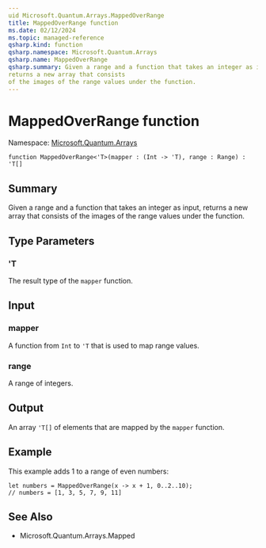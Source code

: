 ```yaml
---
uid Microsoft.Quantum.Arrays.MappedOverRange
title: MappedOverRange function
ms.date: 02/12/2024
ms.topic: managed-reference
qsharp.kind: function
qsharp.namespace: Microsoft.Quantum.Arrays
qsharp.name: MappedOverRange
qsharp.summary: Given a range and a function that takes an integer as input,
returns a new array that consists
of the images of the range values under the function.
---
```


# MappedOverRange function

Namespace: [Microsoft.Quantum.Arrays](xref:Microsoft.Quantum.Arrays)

```qsharp
function MappedOverRange<'T>(mapper : (Int -> 'T), range : Range) : 'T[]
```

## Summary
Given a range and a function that takes an integer as input,
returns a new array that consists
of the images of the range values under the function.

## Type Parameters
### 'T
The result type of the `mapper` function.

## Input
### mapper
A function from `Int` to `'T` that is used to map range values.
### range
A range of integers.

## Output
An array `'T[]` of elements that are mapped by the `mapper` function.

## Example
This example adds 1 to a range of even numbers:
```qsharp
let numbers = MappedOverRange(x -> x + 1, 0..2..10);
// numbers = [1, 3, 5, 7, 9, 11]
```

## See Also
- Microsoft.Quantum.Arrays.Mapped
